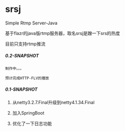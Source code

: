 # srsj

Simple Rtmp Server-Java

基于flazr的java版rtmp服务器，取名srsj是蹭一下srs的热度

目前只支持rtmp推流









##### 0.2-SNAPSHOT

`制作中。。。`

`预计完成HTTP-FLV的播放`





##### 0.1-SNAPSHOT

1. 从netty3.2.7.Final升级到netty4.1.34.Final

2. 加入SpringBoot

3. 优化了一下日志功能
